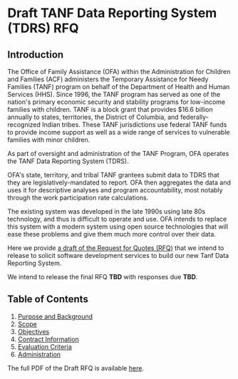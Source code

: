 # Draft TANF Data Reporting System (TDRS) RFQ

## Introduction

The Office of Family Assistance (OFA) within the Administration for
Children and Families (ACF) administers the Temporary Assistance for
Needy Families (TANF) program on behalf of the Department of Health and
Human Services (HHS). Since 1996, the TANF program has served as one of
the nation's primary economic security and stability programs for
low-income families with children. TANF is a block grant that provides
$16.6 billion annually to states, territories, the District of
Columbia, and federally-recognized Indian tribes. These TANF
jurisdictions use federal TANF funds to provide income support as well
as a wide range of services to vulnerable families with minor children.

As part of oversight and administration of the TANF Program, OFA
operates the TANF Data Reporting System (TDRS).

OFA's state, territory, and tribal TANF grantees submit data to TDRS
that they are legislatively-mandated to report. OFA then aggregates the
data and uses it for descriptive analyses and program accountability,
most notably through the work participation rate calculations.

The existing system was developed in the late 1990s using late 80s
technology, and thus is difficult to operate and use.  OFA intends
to replace this system with a modern system using open source
technologies that will ease these problems and give them much more
control over their data.

Here we provide [a draft of the Request for Quotes (RFQ)](RFQ.md) that
we intend to release to solicit software development services to build our
new Tanf Data Reporting System.

We intend to release the final RFQ **TBD**
with responses due **TBD**.

## Table of Contents

1. [Purpose and Background](PurposeBackground.md)
1. [Scope](Scope.md)
1. [Objectives](Objectives.md)
1. [Contract Information](Contract.md)
1. [Evaluation Criteria](Evaluation.md)
1. [Administration](Administration.md)

The full PDF of the Draft RFQ is available [here](DRAFT_TDRS_RFQ.pdf).
